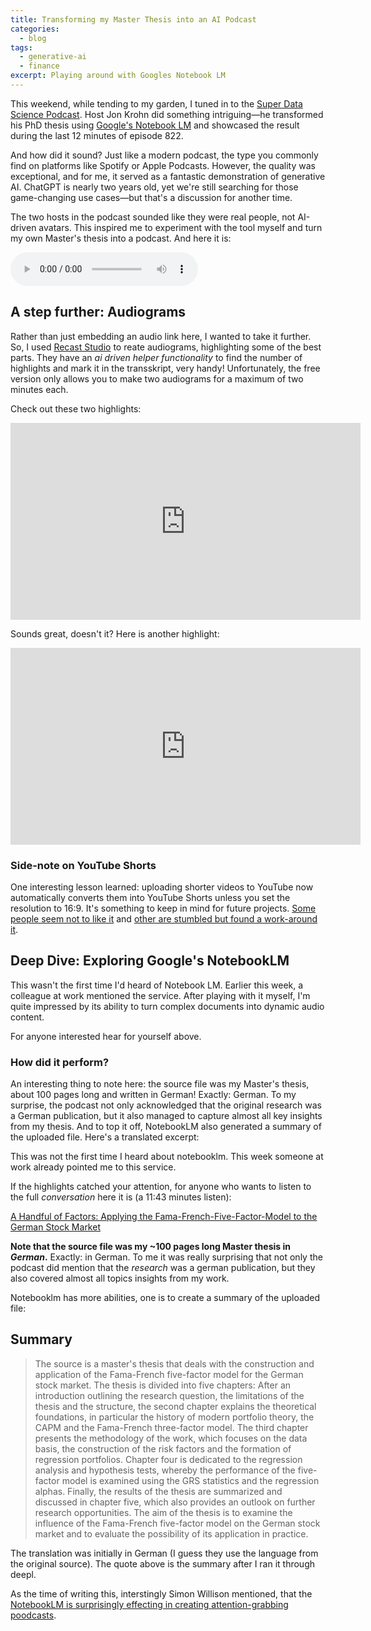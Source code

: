 ```yaml
---
title: Transforming my Master Thesis into an AI Podcast
categories:
  - blog
tags:
  - generative-ai
  - finance
excerpt: Playing around with Googles Notebook LM
---
```


This weekend, while tending to my garden, I tuned in to the [Super Data Science Podcast][super-data-science-podcast].
Host Jon Krohn did something intriguing—he transformed his PhD thesis using [Google's Notebook LM][notebook-lm] and showcased the result during the last 12 minutes of episode 822.

And how did it sound? Just like a modern podcast, the type you commonly find on platforms like Spotify or Apple Podcasts. However, the quality was exceptional, and for me, it served as a fantastic demonstration of generative AI.
ChatGPT is nearly two years old, yet we're still searching for those game-changing use cases—but that's a discussion for another time.

The two hosts in the podcast sounded like they were real people, not AI-driven avatars.
This inspired me to experiment with the tool myself and turn my own Master's thesis into a podcast. And here it is:

<audio controls> 
  <source src="https://drive.google.com/uc?export=download&id=1buQDWQnzQWaiDpNIdIp38hB17sLaLLVD" type="audio/wav"> 
  Your browser does not support the audio element.
</audio>

## A step further: Audiograms

Rather than just embedding an audio link here, I wanted to take it further. So, I used [Recast Studio][recast-studio] to reate audiograms, highlighting some of the best parts. They have an _ai driven helper functionality_ to find the number of highlights and mark it in the transskript, very handy! Unfortunately, the free version only allows you to make two audiograms for a maximum of two minutes each.

Check out these two highlights:

<div style="text-align: center;">
<iframe width="560" height="315" src="https://www.youtube.com/embed/c9jxLrzZBnE?si=TlrqFrJBaxJG8NG0" title="YouTube video player" frameborder="0" allow="accelerometer; autoplay; clipboard-write; encrypted-media; gyroscope; picture-in-picture; web-share" referrerpolicy="strict-origin-when-cross-origin" allowfullscreen></iframe>
</div>

Sounds great, doesn't it? Here is another highlight:

<div style="text-align: center;">
<iframe width="560" height="315" src="https://www.youtube.com/embed/9Ju3IEVHqPM" title="A Handful of Factors: Size Premium Surprise in the German Stock Market" frameborder="0" allow="accelerometer; autoplay; clipboard-write; encrypted-media; gyroscope; picture-in-picture; web-share" referrerpolicy="strict-origin-when-cross-origin" allowfullscreen></iframe>
</div>

### Side-note on YouTube Shorts

One interesting lesson learned: uploading shorter videos to YouTube now automatically converts them into YouTube Shorts unless you set the resolution to 16:9. It's something to keep in mind for future projects. [Some people seem not to like it][yt-short-1] and [other are stumbled but found a work-around it][yt-short-2].

## Deep Dive: Exploring Google's NotebookLM

This wasn't the first time I'd heard of Notebook LM. Earlier this week, a colleague at work mentioned the service. After playing with it myself, I'm quite impressed by its ability to turn complex documents into dynamic audio content.

For anyone interested hear for yourself above.

### How did it perform?

An interesting thing to note here: the source file was my Master's thesis, about 100 pages long and written in German!
Exactly: German. To my surprise, the podcast not only acknowledged that the original research was a German publication, but it also managed to capture almost all key insights from my thesis. And to top it off, NotebookLM also generated a summary of the uploaded file. Here's a translated excerpt:

This was not the first time I heard about notebooklm. This week someone at work already pointed me to this service.

If the highlights catched your attention, for anyone who wants to listen to the full _conversation_ here it is (a 11:43 minutes listen):
 
[A Handful of Factors: Applying the Fama-French-Five-Factor-Model to the German Stock Market][handful-of-factors-podcast]

**Note that the source file was my ~100 pages long Master thesis in _German_.**
Exactly: in German. To me it was really surprising that not only the podcast did mention that the _research_ was a german publication, but they also covered almost all topics insights from my work.

Notebooklm has more abilities, one is to create a summary of the uploaded file:

## Summary
> The source is a master's thesis that deals with the construction and application of the Fama-French five-factor model for the German stock market. The thesis is divided into five chapters: After an introduction outlining the research question, the limitations of the thesis and the structure, the second chapter explains the theoretical foundations, in particular the history of modern portfolio theory, the CAPM and the Fama-French three-factor model. The third chapter presents the methodology of the work, which focuses on the data basis, the construction of the risk factors and the formation of regression portfolios. Chapter four is dedicated to the regression analysis and hypothesis tests, whereby the performance of the five-factor model is examined using the GRS statistics and the regression alphas. Finally, the results of the thesis are summarized and discussed in chapter five, which also provides an outlook on further research opportunities. The aim of the thesis is to examine the influence of the Fama-French five-factor model on the German stock market and to evaluate the possibility of its application in practice.

The translation was initially in German (I guess they use the language from the original source). The quote above is the summary after I ran it through deepl.

As the time of writing this, interstingly Simon Willison mentioned, that the [NotebookLM is surprisingly effecting in creating attention-grabbing poodcasts][simon-willison]. 


[super-data-science-podcast]: https://www.superdatascience.com/podcast/822
[notebook-lm]: https://notebooklm.google.com/
[handful-of-factors-podcast]: https://notebooklm.google.com/notebook/e5403eec-df52-4b92-bfe1-d3078e3eeee7/audio
[recast-studio]: https://app.recast.studio/create/
[yt-short-1]: https://www.quora.com/How-can-you-stop-YouTube-turning-your-videos-into-shorts
[yt-short-2]: https://www.reddit.com/r/youtube/comments/xtsl8e/why_wont_my_video_become_a_short_i_set_it_to_9_16/
[simon-willison]: https://simonwillison.net/2024/Sep/29/notebooklm-audio-overview/
